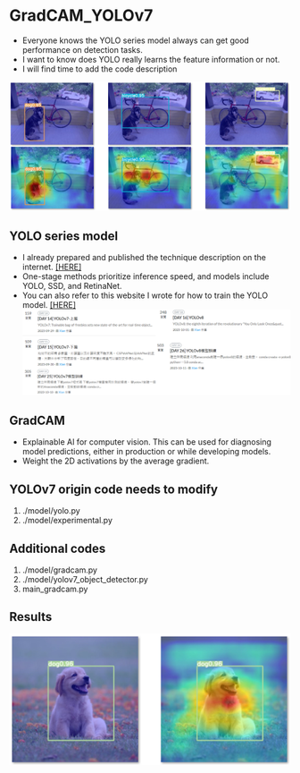 # GradCAM_YOLOv7
* Everyone knows the YOLO series model always can get good performance on detection tasks.
* I want to know does YOLO really learns the feature information or not.
* I will find time to add the code description

![](./readme_img/gradcam.png)

## YOLO series model
* I already prepared and published the technique description on the internet. [[HERE]](https://ithelp.ithome.com.tw/users/20120310/ironman/6372)
* One-stage methods prioritize inference speed, and models include YOLO, SSD, and RetinaNet.
* You can also refer to this website I wrote for how to train the YOLO model. [[HERE]](https://ithelp.ithome.com.tw/users/20120310/ironman/6372)
![](./readme_img/it30.png)
## GradCAM
* Explainable AI for computer vision. This can be used for diagnosing model predictions, either in production or while developing models.
* Weight the 2D activations by the average gradient.

## YOLOv7 origin code needs to modify
1. ./model/yolo.py
2. ./model/experimental.py

## Additional codes
1. ./model/gradcam.py
2. ./model/yolov7_object_detector.py
3. main_gradcam.py



## Results
![](./readme_img/result.png)

